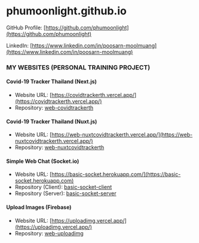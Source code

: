# phumoonlight.github.io

GitHub Profile: [https://github.com/phumoonlight](https://github.com/phumoonlight)

LinkedIn: [https://www.linkedin.com/in/poosarn-moolmuang](https://www.linkedin.com/in/poosarn-moolmuang)

### MY WEBSITES (PERSONAL TRAINING PROJECT)

#### Covid-19 Tracker Thailand (Next.js)

- Website URL: [https://covidtrackerth.vercel.app/](https://covidtrackerth.vercel.app/)
- Repository: [web-covidtrackerth](https://github.com/phumoonlight/web-covidtrackerth)

#### Covid-19 Tracker Thailand (Nuxt.js)

- Website URL: [https://web-nuxtcovidtrackerth.vercel.app/](https://web-nuxtcovidtrackerth.vercel.app/)
- Repository: [web-nuxtcovidtrackerth](https://github.com/phumoonlight/web-nuxtcovidtrackerth)

#### Simple Web Chat (Socket.io)

- Website URL: [https://basic-socket.herokuapp.com/](https://basic-socket.herokuapp.com)
- Repository (Client): [basic-socket-client](https://github.com/phumoonlight/basic-socket-client)
- Repository (Server): [basic-socket-server](https://github.com/phumoonlight/basic-socket-server)

#### Upload Images (Firebase)

- Website URL: [https://uploadimg.vercel.app/](https://uploadimg.vercel.app/)
- Repository: [web-uploadimg](https://github.com/phumoonlight/web-uploadimg)
